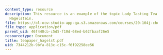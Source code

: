 ```yaml
---
content_type: resource
description: This resource is an example of the topic Lady Tasting Tea paper by Jessica
  Hagelstein.
file: https://ol-ocw-studio-app-qa.s3.amazonaws.com/courses/20-104j-chemicals-in-the-environment-toxicology-and-public-health-be-104j-spring-2005/7344212b9bfa813cc15cf6f92258ee56_teapaper_hagelst.pdf
file_type: application/pdf
parent_uid: 46f448cb-c5d5-f10d-68ed-b62fbaaf26e5
resourcetype: Document
title: teapaper_hagelst.pdf
uid: 7344212b-9bfa-813c-c15c-f6f92258ee56
---
```

